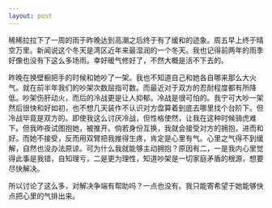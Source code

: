 ```yaml
---
layout: post
---
```


稀稀拉拉下了一周的雨于昨晚达到高潮之后终于有了缓和的迹象。周五早上终于晴空万里。新闻说这个冬天是湾区近年来最湿润的一个冬天。我也记得前两年的雨季好像也没有下这么多场雨。幸好暖气修好了，不然大概是活不下去的。

昨晚在换壁橱把手的时候和她吵了一架。我也不知道自己和她各自哪来那么大火气。就在前半年我们的吵架次数屈指可数。而最近对于双方的忍耐程度都有所降低。吵架伤肝动火，而后的冷战更是让人抑郁。冷战是很可怕的。我宁可大吵一架然后很快和好如初，也不想几天装作不认识对方盘算着到底去哪里找个台阶下。但冷战毕竟是双方的。即使我这么讨厌冷战，但性格使然，让我在这种时候骑虎难下。但我昨夜试图抱她，被推开。倘若身份互换，我就会接受对方的拥抱，进而和好。而她不接受，反而用双臂把我推得生疼，肯定是心里有气。心里之气得不到缓解，自然也没办法原谅。可为什么我就能够主动拥抱？原因有二，一是我内心里觉得此事是我错，自知理亏，二是更为理性，知道吵架是一切家庭矛盾的根源，想要尽快解决。

所以讨论了这么多，对解决争端有帮助吗？一点也没有。我只能寄希望于她能够快点把心里的气排出来。
